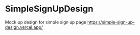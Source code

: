 # SimpleSignUpDesign
Mock up design for simple sign up page 
https://simple-sign-up-design.vercel.app/
